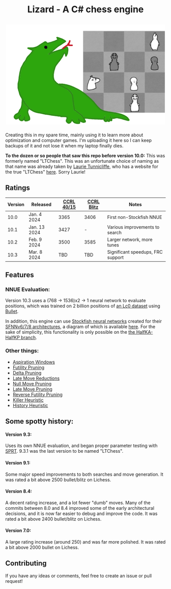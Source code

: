 <h1 align="center">
Lizard - A C# chess engine
</h1>

<h2 align="center">
<img src="./Resources/logo.png" width="500">
</h2>

Creating this in my spare time, mainly using it to learn more about optimization and computer games. 
I'm uploading it here so I can keep backups of it and not lose it when my laptop finally dies.

**To the dozen or so people that saw this repo before version 10.0:** This was formerly named "LTChess". 
This was an unfortunate choice of naming as that name was already taken by [Laurie Tunnicliffe](https://www.chessprogramming.org/Laurie_Tunnicliffe), 
who has a website for the true "LTChess" [here](https://ltchess.weebly.com/). Sorry Laurie!

## Ratings
<div align="center">

| Version | Released | [CCRL 40/15](https://www.computerchess.org.uk/ccrl/4040/) | [CCRL Blitz](https://www.computerchess.org.uk/ccrl/404/) | Notes |
| ---- | ------------ | ---- | ---- | --- |
| 10.0 | Jan. 4 2024  | 3365 | 3406 | First non-Stockfish NNUE |
| 10.1 | Jan. 13 2024 | 3427 | -    | Various improvements to search |
| 10.2 | Feb. 9 2024 | 3500 | 3585    | Larger network, more tunes |
| 10.3 | Mar. 8 2024 | TBD | TBD    | Significant speedups, FRC support |

</div>

## Features
### NNUE Evaluation:
Version 10.3 uses a (768 -> 1536)x2 -> 1 neural network to evaluate positions, which was trained on 2 billion positions of [an Lc0 dataset](https://drive.google.com/file/d/1RFkQES3DpsiJqsOtUshENtzPfFgUmEff/view) using [Bullet](https://github.com/jw1912/bullet).

In addition, this engine can use [Stockfish neural networks](https://tests.stockfishchess.org/nns) created for their [SFNNv6/7/8 architectures](https://github.com/official-stockfish/Stockfish/commit/c1fff71650e2f8bf5a2d63bdc043161cdfe8e460), a diagram of which is available [here](https://raw.githubusercontent.com/official-stockfish/nnue-pytorch/master/docs/img/SFNNv6_architecture_detailed.svg).
For the sake of simplicity, this functionality is only possible on the [the HalfKA-HalfKP branch](../../tree/HalfKA-HalfKP).


### Other things:
  - [Aspiration Windows](https://www.chessprogramming.org/Aspiration_Windows)
  - [Futility Pruning](https://www.chessprogramming.org/Futility_Pruning)
  - [Delta Pruning](https://www.chessprogramming.org/Delta_Pruning)
  - [Late Move Reductions](https://www.chessprogramming.org/Late_Move_Reductions)
  - [Null Move Pruning](https://www.chessprogramming.org/Null_Move_Pruning)
  - [Late Move Pruning](https://www.chessprogramming.org/Futility_Pruning#MoveCountBasedPruning)
  - [Reverse Futility Pruning](https://www.chessprogramming.org/Reverse_Futility_Pruning)
  - [Killer Heuristic](https://www.chessprogramming.org/Killer_Heuristic)
  - [History Heuristic](https://www.chessprogramming.org/History_Heuristic)


## Some spotty history:
#### Version 9.3:
Uses its own NNUE evaluation, and began proper parameter testing with [SPRT](https://en.wikipedia.org/wiki/Sequential_probability_ratio_test).
9.3.1 was the last version to be named "LTChess".

#### Version 9.1:
Some major speed improvements to both searches and move generation.
It was rated a bit above 2500 bullet/blitz on Lichess.

#### Version 8.4:
A decent rating increase, and a lot fewer "dumb" moves. 
Many of the commits between 8.0 and 8.4 improved some of the early architectural decisions, and it is now far easier to debug and improve the code. 
It was rated a bit above 2400 bullet/blitz on Lichess.

#### Version 7.0:
A large rating increase (around 250) and was far more polished. 
It was rated a bit above 2000 bullet on Lichess.



## Contributing
If you have any ideas or comments, feel free to create an issue or pull request!
